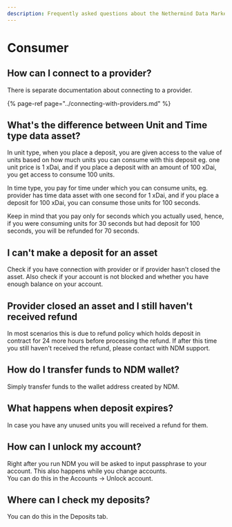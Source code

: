 ```yaml
---
description: Frequently asked questions about the Nethermind Data Marketplace - Consumer
---
```


# Consumer

## How can I connect to a provider?

There is separate documentation about connecting to a provider. 

{% page-ref page="../connecting-with-providers.md" %}

## What's the difference between Unit and Time type data asset?

In unit type, when you place a deposit, you are given access to the value of units based on how much units you can consume with this deposit eg. one unit price is 1 xDai, and if  you place a deposit with an amount of 100 xDai, you get access to consume 100 units. 

In time type, you pay for time under which you can consume units, eg. provider has time data asset with one second for 1 xDai, and if you place a deposit for 100 xDai, you can consume those units for 100 seconds.  
   
Keep in mind that you pay only for seconds which you actually used, hence, if you were consuming units for 30 seconds but had deposit for 100 seconds, you will be refunded for 70 seconds. 

## I can't make a deposit for an asset

Check if you have connection with provider or if provider hasn't closed the asset. Also check if your account is not blocked and whether you have enough balance on your account.

## Provider closed an asset and I still haven't received refund

In most scenarios this is due to refund policy which holds deposit in contract for 24 more hours before processing the refund. If after this time you still haven't received the refund, please contact with NDM support.

## How do I transfer funds to NDM wallet?

Simply transfer funds to the wallet address created by NDM.

## What happens when deposit expires?

In case you have any unused units you will received a refund for them.

## How can I unlock my account?

Right after you run NDM you will be asked to input passphrase to your account. This also happens while you change accounts.   
You can do this in the Accounts -&gt; Unlock account.

## Where can I check my deposits? 

You can do this in the Deposits tab.

